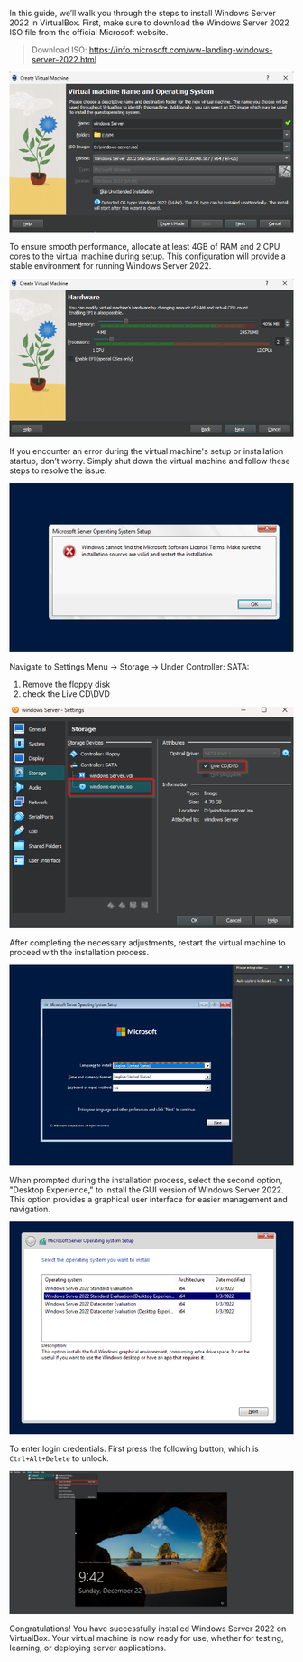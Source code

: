 In this guide, we’ll walk you through the steps to install Windows Server 2022 in VirtualBox. First, make sure to download the Windows Server 2022 ISO file from the official Microsoft website.

>Download ISO:  https://info.microsoft.com/ww-landing-windows-server-2022.html

![initial](img/vm-initializing%201.png)

To ensure smooth performance, allocate at least 4GB of RAM and 2 CPU cores to the virtual machine during setup. This configuration will provide a stable environment for running Windows Server 2022.

![ram&cpu 1.png](img/ram&cpu%201.png)

If you encounter an error during the virtual machine's setup or installation startup, don’t worry. Simply shut down the virtual machine and follow these steps to resolve the issue.

![os-installation-error 1.png](img/os-installation-error%201.png)

Navigate to Settings Menu -> Storage -> Under Controller: SATA:
1. Remove the floppy disk
 2. check the Live CD\DVD

![vm-settings 1.png](img/vm-settings%201.png)

After completing the necessary adjustments, restart the virtual machine to proceed with the installation process.

![installation-success 1.png](img/installation-success%201.png)

When prompted during the installation process, select the second option, "Desktop Experience," to install the GUI version of Windows Server 2022. This option provides a graphical user interface for easier management and navigation.

![GUI Install 1.png](img/GUI%20Install%201.png)

To enter login credentials. First press the following button, which is `Ctrl+Alt+Delete` to unlock.

![input.png](img/input.png)

Congratulations! You have successfully installed Windows Server 2022 on VirtualBox. Your virtual machine is now ready for use, whether for testing, learning, or deploying server applications. 